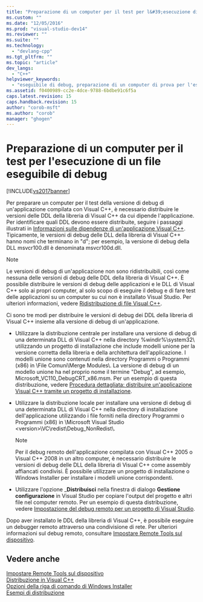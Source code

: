 ```yaml
---
title: "Preparazione di un computer per il test per l&#39;esecuzione di un file eseguibile di debug | Microsoft Docs"
ms.custom: ""
ms.date: "12/05/2016"
ms.prod: "visual-studio-dev14"
ms.reviewer: ""
ms.suite: ""
ms.technology: 
  - "devlang-cpp"
ms.tgt_pltfrm: ""
ms.topic: "article"
dev_langs: 
  - "C++"
helpviewer_keywords: 
  - "eseguibile di debug, preparazione di un computer di prova per l'esecuzione"
ms.assetid: f0400989-cc2e-4dce-9788-6bdbe91c6f5a
caps.latest.revision: 15
caps.handback.revision: 15
author: "corob-msft"
ms.author: "corob"
manager: "ghogen"
---
```

# Preparazione di un computer per il test per l&#39;esecuzione di un file eseguibile di debug
[!INCLUDE[vs2017banner](../assembler/inline/includes/vs2017banner.md)]

Per preparare un computer per il test della versione di debug di un'applicazione compilata con Visual C\+\+, è necessario distribuire le versioni delle DDL della libreria di Visual C\+\+ da cui dipende l'applicazione.  Per identificare quali DDL devono essere distribuite, seguire i passaggi illustrati in [Informazioni sulle dipendenze di un'applicazione Visual C\+\+](../ide/understanding-the-dependencies-of-a-visual-cpp-application.md).  Tipicamente, le versioni di debug delle DLL della libreria di Visual C\+\+ hanno nomi che terminano in "d"; per esempio, la versione di debug della DLL msvcr100.dll è denominata msvcr100d.dll.  
  
> [!NOTE]
>  Le versioni di debug di un'applicazione non sono ridistribuibili, così come nessuna delle versioni di debug delle DDL della libreria di Visual C\+\+.  È possibile distribuire le versioni di debug delle applicazioni e le DLL di Visual C\+\+ solo ai propri computer, al solo scopo di eseguire il debug e di fare test delle applicazioni su un computer su cui non è installato Visual Studio.  Per ulteriori informazioni, vedere [Ridistribuzione di file Visual C\+\+](../ide/redistributing-visual-cpp-files.md).  
  
 Ci sono tre modi per distribuire le versioni di debug dei DDL della libreria di Visual C\+\+ insieme alla versione di debug di un'applicazione.  
  
-   Utilizzare la distribuzione centrale per installare una versione di debug di una determinata DLL di Visual C\+\+ nella directory %windir%\\system32\\ utilizzando un progetto di installazione che include modelli unione per la versione corretta della libreria e della architettura dell'applicazione.  I modelli unione sono contenuti nella directory Programmi o Programmi \(x86\) in \\File Comuni\\Merge Modules\\.  La versione di debug di un modello unione ha nel proprio nome il termine "Debug", ad esempio, Microsoft\_VC110\_DebugCRT\_x86.msm.  Per un esempio di questa distribuzione, vedere [Procedura dettagliata: distribuire un'applicazione Visual C\+\+ tramite un progetto di installazione](../ide/walkthrough-deploying-a-visual-cpp-application-by-using-a-setup-project.md).  
  
-   Utilizzare la distribuzione locale per installare una versione di debug di una determinata DLL di Visual C\+\+ nella directory di installazione dell'applicazione utilizzando i file forniti nella directory Programmi o Programmi \(x86\) in \\Microsoft Visual Studio \<version\>\\VC\\redist\\Debug\_NonRedist\\.  
  
    > [!NOTE]
    >  Per il debug remoto dell'applicazione compilata con Visual C\+\+ 2005 o Visual C\+\+ 2008 in un altro computer, è necessario distribuire le versioni di debug delle DLL della libreria di Visual C\+\+ come assembly affiancati condivisi.  È possibile utilizzare un progetto di installazione o Windows Installer per installare i modelli unione corrispondenti.  
  
-   Utilizzare l'opzione \_**Distribuisci** nella finestra di dialogo **Gestione configurazione** in Visual Studio per copiare l'output del progetto e altri file nel computer remoto.  Per un esempio di questa distribuzione, vedere [Impostazione del debug remoto per un progetto di Visual Studio](../Topic/Set%20Up%20Remote%20Debugging%20for%20a%20Visual%20Studio%20Project.md).  
  
 Dopo aver installato le DDL della libreria di Visual C\+\+, è possibile eseguire un debugger remoto attraverso una condivisione di rete.  Per ulteriori informazioni sul debug remoto, consultare [Impostare Remote Tools sul dispositivo](../Topic/Set%20Up%20the%20Remote%20Tools%20on%20the%20Device.md).  
  
## Vedere anche  
 [Impostare Remote Tools sul dispositivo](../Topic/Set%20Up%20the%20Remote%20Tools%20on%20the%20Device.md)   
 [Distribuzione in Visual C\+\+](../ide/deployment-in-visual-cpp.md)   
 [Opzioni della riga di comando di Windows Installer](http://msdn.microsoft.com/library/windows/desktop/aa367988.aspx)   
 [Esempi di distribuzione](../ide/deployment-examples.md)